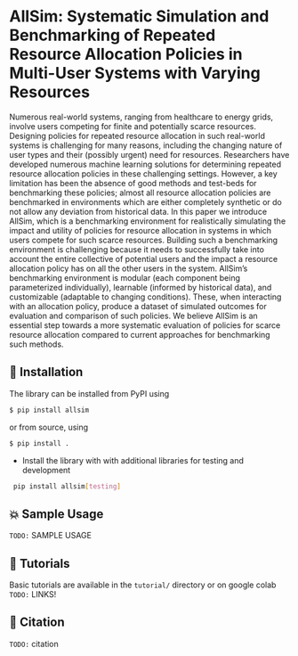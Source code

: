 # AllSim: Systematic Simulation and Benchmarking of Repeated Resource Allocation Policies in Multi-User Systems with Varying Resources

Numerous real-world systems, ranging from healthcare to energy grids, involve
users competing for finite and potentially scarce resources. Designing policies
for repeated resource allocation in such real-world systems is challenging for
many reasons, including the changing nature of user types and their (possibly urgent)
need for resources. Researchers have developed numerous machine learning
solutions for determining repeated resource allocation policies in these challenging
settings. However, a key limitation has been the absence of good methods
and test-beds for benchmarking these policies; almost all resource allocation
policies are benchmarked in environments which are either completely synthetic
or do not allow any deviation from historical data. In this paper we introduce
AllSim, which is a benchmarking environment for realistically simulating the
impact and utility of policies for resource allocation in systems in which users
compete for such scarce resources. Building such a benchmarking environment
is challenging because it needs to successfully take into account the entire collective
of potential users and the impact a resource allocation policy has on all
the other users in the system. AllSim’s benchmarking environment is modular
(each component being parameterized individually), learnable (informed by
historical data), and customizable (adaptable to changing conditions). These,
when interacting with an allocation policy, produce a dataset of simulated outcomes
for evaluation and comparison of such policies. We believe AllSim is
an essential step towards a more systematic evaluation of policies for scarce
resource allocation compared to current approaches for benchmarking such methods.

## :rocket: Installation

The library can be installed from PyPI using
```bash
$ pip install allsim
```
or from source, using
```bash
$ pip install .
```
 * Install the library with with additional libraries for testing and development
```bash
 pip install allsim[testing]
```

## :boom: Sample Usage
`TODO:` SAMPLE USAGE

## 📓 Tutorials

Basic tutorials are available in the `tutorial/` directory or on google colab
`TODO:` LINKS!

## 📜 Citation
`TODO:` citation
